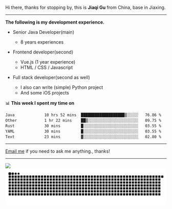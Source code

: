 Hi there, thanks for stopping by, this is **Jiaqi Gu** from China, base in Jiaxing.

---

**The following is my development experience.**

- Senior Java Developer(main)
  - 8 years experiences

- Frontend developer(second)
  - Vue.js (1 year experience)
  - HTML / CSS / Javascript
  
- Full stack developer(second as well)
  - I also can write (simple) Python project
  - And some iOS projects

📊 **This week I spent my time on**
<!--START_SECTION:waka-->

```txt
Java             10 hrs 52 mins  ███████████████████▒░░░░░   76.86 %
Other            1 hr 22 mins    ██▒░░░░░░░░░░░░░░░░░░░░░░   09.75 %
Rust             30 mins         █░░░░░░░░░░░░░░░░░░░░░░░░   03.55 %
YAML             30 mins         █░░░░░░░░░░░░░░░░░░░░░░░░   03.55 %
Text             23 mins         ▓░░░░░░░░░░░░░░░░░░░░░░░░   02.80 %
```

<!--END_SECTION:waka-->

---

[Email me](mailto:htk2klwgr@mozmail.com?subject=Hiring_from_GitHub) if you need to ask me anything., thanks!

---

![]( https://visitor-badge.glitch.me/badge?page_id=githubgujiaqi)
![]( https://github.com/droid-Q/droid-Q/raw/output/github-contribution-grid-snake.svg#gh-dark-mode-only)
